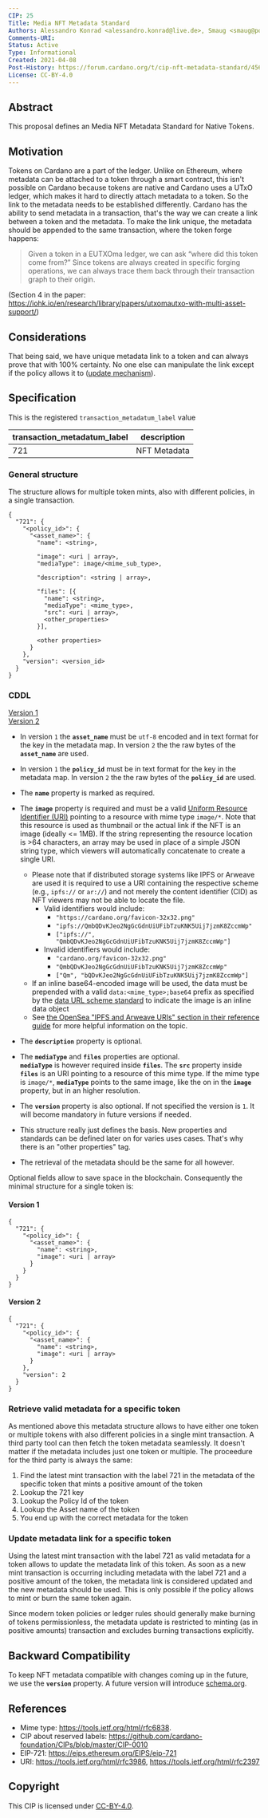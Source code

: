 ```yaml
---
CIP: 25
Title: Media NFT Metadata Standard
Authors: Alessandro Konrad <alessandro.konrad@live.de>, Smaug <smaug@pool.pm>
Comments-URI:
Status: Active
Type: Informational
Created: 2021-04-08
Post-History: https://forum.cardano.org/t/cip-nft-metadata-standard/45687 and https://www.reddit.com/r/CardanoDevelopers/comments/mkhlv8/nft_metadata_standard/
License: CC-BY-4.0
---
```


## Abstract

This proposal defines an Media NFT Metadata Standard for Native Tokens.

## Motivation

Tokens on Cardano are a part of the ledger. Unlike on Ethereum, where metadata can be attached to a token through a smart contract, this isn't possible on Cardano because tokens are native and Cardano uses a UTxO ledger, which makes it hard to directly attach metadata to a token.
So the link to the metadata needs to be established differently.
Cardano has the ability to send metadata in a transaction, that's the way we can create a link between a token and the metadata. To make the link unique, the metadata should be appended to the same transaction, where the token forge happens:

> Given a token in a EUTXOma ledger, we can ask “where did this token come from?” Since tokens
> are always created in specific forging operations, we can always trace them back through their
> transaction graph to their origin.

(Section 4 in the paper: https://iohk.io/en/research/library/papers/utxomautxo-with-multi-asset-support/)

## Considerations

That being said, we have unique metadata link to a token and can always prove that with 100% certainty. No one else can manipulate the link except if the policy allows it to ([update mechanism](#update-metadata-link-for-a-specific-token)).

## Specification

This is the registered `transaction_metadatum_label` value

| transaction_metadatum_label | description  |
| --------------------------- | ------------ |
| 721                         | NFT Metadata |

### General structure

The structure allows for multiple token mints, also with different policies, in a single transaction.

```
{
  "721": {
    "<policy_id>": {
      "<asset_name>": {
        "name": <string>,

        "image": <uri | array>,
        "mediaType": image/<mime_sub_type>,

        "description": <string | array>,

        "files": [{
          "name": <string>,
          "mediaType": <mime_type>,
          "src": <uri | array>,
          <other_properties>
        }],

        <other properties>
      }
    },
    "version": <version_id>
  }
}
```

### CDDL

[Version 1](./cddl/version_1.cddl)\
[Version 2](./cddl/version_2.cddl)

- In version `1` the **`asset_name`** must be `utf-8` encoded and in text format for the key in the metadata map. In version `2` the the raw bytes of the **`asset_name`** are used.

- In version `1` the **`policy_id`** must be in text format for the key in the metadata map. In version `2` the the raw bytes of the **`policy_id`** are used.

- The  **`name`** property is marked as required.
- The **`image`** property is required and must be a valid [Uniform Resource Identifier (URI)](https://www.rfc-editor.org/rfc/rfc3986) pointing to a resource with mime type `image/*`.  Note that this resource is used as thumbnail or the actual link if the NFT is an image (ideally <= 1MB). If the string representing the resource location is >64 characters, an array may be used in place of a simple JSON string type, which viewers will automatically concatenate to create a single URI.
	- Please note that if distributed storage systems like IPFS or Arweave are used it is required to use a URI containing the respective scheme (e.g., `ipfs://` or `ar://`) and not merely the content identifier (CID) as NFT viewers may not be able to locate the file.
		- Valid identifiers would include:
			- `"https://cardano.org/favicon-32x32.png"`
			- `"ipfs://QmbQDvKJeo2NgGcGdnUiUFibTzuKNK5Uij7jzmK8ZccmWp"`
			- `["ipfs://", "QmbQDvKJeo2NgGcGdnUiUFibTzuKNK5Uij7jzmK8ZccmWp"]`
		- Invalid identifiers would include:
			- `"cardano.org/favicon-32x32.png"`
			- `"QmbQDvKJeo2NgGcGdnUiUFibTzuKNK5Uij7jzmK8ZccmWp"`
			- `["Qm", "bQDvKJeo2NgGcGdnUiUFibTzuKNK5Uij7jzmK8ZccmWp"]`
	-  If an inline base64-encoded image will be used, the data must be prepended with a valid `data:<mime_type>;base64` prefix as specified by the [data URL scheme standard](https://developer.mozilla.org/en-US/docs/Web/HTTP/Basics_of_HTTP/Data_URLs) to indicate the image is an inline data object
	- See [the OpenSea "IPFS and Arweave URIs" section in their reference guide](https://docs.opensea.io/docs/metadata-standards#ipfs-and-arweave-uris) for more helpful information on the topic.

- The **`description`** property is optional.

- The **`mediaType`** and **`files`** properties are optional.<br /> **`mediaType`** is however required inside **`files`**. The **`src`** property inside **`files`** is an URI pointing to a resource of this mime type. If the mime type is `image/*`, **`mediaType`** points to the same image, like the on in the **`image`** property, but in an higher resolution.

- The **`version`** property is also optional. If not specified the version is `1`. It will become mandatory in future versions if needed.

- This structure really just defines the basis. New properties and standards can be defined later on for varies uses cases. That's why there is an "other properties" tag.

- The retrieval of the metadata should be the same for all however.

Optional fields allow to save space in the blockchain. Consequently the minimal structure for a single token is:

#### Version 1

```
{
  "721": {
    "<policy_id>": {
      "<asset_name>": {
        "name": <string>,
        "image": <uri | array>
      }
    }
  }
}
```

#### Version 2

```
{
  "721": {
    "<policy_id>": {
      "<asset_name>": {
        "name": <string>,
        "image": <uri | array>
      }
    },
    "version": 2
  }
}
```

### Retrieve valid metadata for a specific token

As mentioned above this metadata structure allows to have either one token or multiple tokens with also different policies in a single mint transaction. A third party tool can then fetch the token metadata seamlessly. It doesn't matter if the metadata includes just one token or multiple. The proceedure for the third party is always the same:

1. Find the latest mint transaction with the label 721 in the metadata of the specific token that mints a positive amount of the token
2. Lookup the 721 key
3. Lookup the Policy Id of the token
4. Lookup the Asset name of the token
5. You end up with the correct metadata for the token

### Update metadata link for a specific token

Using the latest mint transaction with the label 721 as valid metadata for a token allows to update the metadata link of this token. As soon as a new mint transaction is occurring including metadata with the label 721 and a positive amount of the token, the metadata link is considered updated and the new metadata should be used. This is only possible if the policy allows to mint or burn the same token again.

Since modern token policies or ledger rules should generally make burning of tokens permissionless, the metadata update is restricted to minting (as in positive amounts) transaction and excludes burning transactions explicitly.

## Backward Compatibility

To keep NFT metadata compatible with changes coming up in the future, we use the **`version`** property.
A future version will introduce [schema.org](https://schema.org).

## References

- Mime type: https://tools.ietf.org/html/rfc6838.
- CIP about reserved labels: https://github.com/cardano-foundation/CIPs/blob/master/CIP-0010
- EIP-721: https://eips.ethereum.org/EIPS/eip-721
- URI: https://tools.ietf.org/html/rfc3986, https://tools.ietf.org/html/rfc2397

## Copyright

This CIP is licensed under [CC-BY-4.0](https://creativecommons.org/licenses/by/4.0/legalcode).
